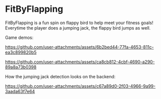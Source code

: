 # FitByFlapping

FitByFlapping is a fun spin on flappy bird to help meet your fitness goals! Everytime the player does a jumping jack, the flappy bird jumps as well. 

Game demos:

https://github.com/user-attachments/assets/6b2bed44-77fa-4653-811c-ea3c899820b5


https://github.com/user-attachments/assets/ca8cb812-4cbf-4690-a290-89a8a73b0398



How the jumping jack detection looks on the backend:


https://github.com/user-attachments/assets/c67a89d0-2f03-4966-9a99-3aada63f7e64

